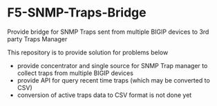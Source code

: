 # F5-SNMP-Traps-Bridge
Provide bridge for SNMP Traps sent from multiple BIGIP devices to 3rd party Traps Manager

This repository is to provide solution for problems below  
- provide concentrator and single source for SNMP Trap manager to collect traps from multiple BIGIP devices 
- provide API for query recent time traps (which may be converted to CSV) 
- conversion of active traps data to CSV format is not done yet
